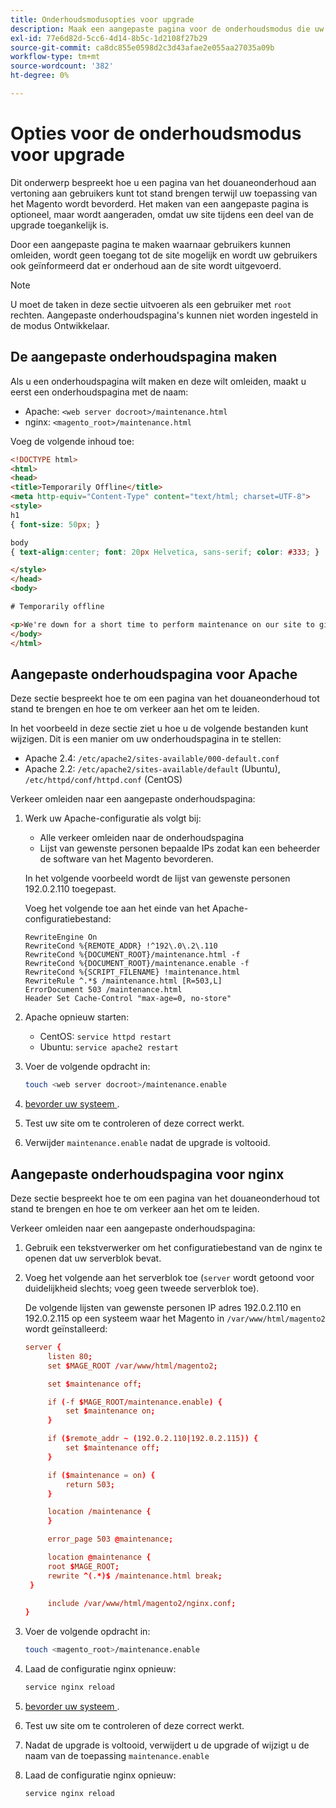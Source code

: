 ```yaml
---
title: Onderhoudsmodusopties voor upgrade
description: Maak een aangepaste pagina voor de onderhoudsmodus die uw klanten op uw Adobe Commerce-winkel zien wanneer u een upgrade uitvoert.
exl-id: 77e6d82d-5cc6-4d14-8b5c-1d2108f27b29
source-git-commit: ca8dc855e0598d2c3d43afae2e055aa27035a09b
workflow-type: tm+mt
source-wordcount: '382'
ht-degree: 0%

---
```


# Opties voor de onderhoudsmodus voor upgrade

Dit onderwerp bespreekt hoe u een pagina van het douaneonderhoud aan vertoning aan gebruikers kunt tot stand brengen terwijl uw toepassing van het Magento wordt bevorderd. Het maken van een aangepaste pagina is optioneel, maar wordt aangeraden, omdat uw site tijdens een deel van de upgrade toegankelijk is.

Door een aangepaste pagina te maken waarnaar gebruikers kunnen omleiden, wordt geen toegang tot de site mogelijk en wordt uw gebruikers ook geïnformeerd dat er onderhoud aan de site wordt uitgevoerd.

>[!NOTE]
>
>U moet de taken in deze sectie uitvoeren als een gebruiker met `root` rechten. Aangepaste onderhoudspagina&#39;s kunnen niet worden ingesteld in de modus Ontwikkelaar.

## De aangepaste onderhoudspagina maken

Als u een onderhoudspagina wilt maken en deze wilt omleiden, maakt u eerst een onderhoudspagina met de naam:

- Apache: `<web server docroot>/maintenance.html`
- nginx: `<magento_root>/maintenance.html`

Voeg de volgende inhoud toe:

```html
<!DOCTYPE html>
<html>
<head>
<title>Temporarily Offline</title>
<meta http-equiv="Content-Type" content="text/html; charset=UTF-8">
<style>
h1
{ font-size: 50px; }

body
{ text-align:center; font: 20px Helvetica, sans-serif; color: #333; }

</style>
</head>
<body>

# Temporarily offline

<p>We're down for a short time to perform maintenance on our site to give you the best possible experience. Check back soon!</p>
</body>
</html>
```

## Aangepaste onderhoudspagina voor Apache

Deze sectie bespreekt hoe te om een pagina van het douaneonderhoud tot stand te brengen en hoe te om verkeer aan het om te leiden.

In het voorbeeld in deze sectie ziet u hoe u de volgende bestanden kunt wijzigen. Dit is een manier om uw onderhoudspagina in te stellen:

- Apache 2.4: `/etc/apache2/sites-available/000-default.conf`
- Apache 2.2: `/etc/apache2/sites-available/default` (Ubuntu), `/etc/httpd/conf/httpd.conf` (CentOS)

Verkeer omleiden naar een aangepaste onderhoudspagina:

1. Werk uw Apache-configuratie als volgt bij:

   - Alle verkeer omleiden naar de onderhoudspagina
   - Lijst van gewenste personen bepaalde IPs zodat kan een beheerder de software van het Magento bevorderen.

   In het volgende voorbeeld wordt de lijst van gewenste personen 192.0.2.110 toegepast.

   Voeg het volgende toe aan het einde van het Apache-configuratiebestand:

   ```
   RewriteEngine On
   RewriteCond %{REMOTE_ADDR} !^192\.0\.2\.110
   RewriteCond %{DOCUMENT_ROOT}/maintenance.html -f
   RewriteCond %{DOCUMENT_ROOT}/maintenance.enable -f
   RewriteCond %{SCRIPT_FILENAME} !maintenance.html
   RewriteRule ^.*$ /maintenance.html [R=503,L]
   ErrorDocument 503 /maintenance.html
   Header Set Cache-Control "max-age=0, no-store"
   ```

1. Apache opnieuw starten:

   - CentOS: `service httpd restart`
   - Ubuntu: `service apache2 restart`

1. Voer de volgende opdracht in:

   ```bash
   touch <web server docroot>/maintenance.enable
   ```

1. [ bevorder uw systeem ](../implementation/perform-upgrade.md).
1. Test uw site om te controleren of deze correct werkt.
1. Verwijder `maintenance.enable` nadat de upgrade is voltooid.

## Aangepaste onderhoudspagina voor nginx

Deze sectie bespreekt hoe te om een pagina van het douaneonderhoud tot stand te brengen en hoe te om verkeer aan het om te leiden.

Verkeer omleiden naar een aangepaste onderhoudspagina:

1. Gebruik een tekstverwerker om het configuratiebestand van de nginx te openen dat uw serverblok bevat.
1. Voeg het volgende aan het serverblok toe (`server` wordt getoond voor duidelijkheid slechts; voeg geen tweede serverblok toe).

   De volgende lijsten van gewenste personen IP adres 192.0.2.110 en 192.0.2.115 op een systeem waar het Magento in `/var/www/html/magento2` wordt geïnstalleerd:

   ```conf
   server {
        listen 80;
        set $MAGE_ROOT /var/www/html/magento2;
   
        set $maintenance off;
   
        if (-f $MAGE_ROOT/maintenance.enable) {
            set $maintenance on;
        }
   
        if ($remote_addr ~ (192.0.2.110|192.0.2.115)) {
            set $maintenance off;
        }
   
        if ($maintenance = on) {
            return 503;
        }
   
        location /maintenance {
        }
   
        error_page 503 @maintenance;
   
        location @maintenance {
        root $MAGE_ROOT;
        rewrite ^(.*)$ /maintenance.html break;
    }
   
        include /var/www/html/magento2/nginx.conf;
   }
   ```

1. Voer de volgende opdracht in:

   ```bash
   touch <magento_root>/maintenance.enable
   ```

1. Laad de configuratie nginx opnieuw:

   ```bash
   service nginx reload
   ```

1. [ bevorder uw systeem ](../implementation/perform-upgrade.md).
1. Test uw site om te controleren of deze correct werkt.
1. Nadat de upgrade is voltooid, verwijdert u de upgrade of wijzigt u de naam van de toepassing `maintenance.enable`
1. Laad de configuratie nginx opnieuw:

   ```bash
   service nginx reload
   ```
